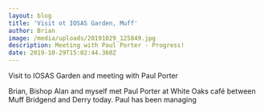 ```yaml
---
layout: blog
title: 'Visit ot IOSAS Garden, Muff'
author: Brian
image: /media/uploads/20191029_125849.jpg
description: Meeting with Paul Porter - Progress!
date: 2019-10-29T15:02:44.360Z
---
```

Visit to IOSAS Garden and meeting with Paul Porter



Brian, Bishop Alan and myself met Paul Porter at White Oaks café between Muff Bridgend and Derry today. Paul has been managing
